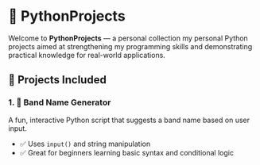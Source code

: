 # 🐍 PythonProjects

Welcome to **PythonProjects** — a personal collection my personal Python projects aimed at strengthening my programming skills and demonstrating practical knowledge for real-world applications.

## 🚀 Projects Included

### 1. 🎸 Band Name Generator
A fun, interactive Python script that suggests a band name based on user input.

- ✅ Uses `input()` and string manipulation
- ✅ Great for beginners learning basic syntax and conditional logic
